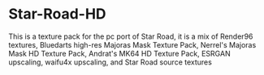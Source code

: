 # Star-Road-HD
This is a texture pack for the pc port of Star Road, 
it is a mix of Render96 textures, Bluedarts high-res Majoras Mask Texture Pack, 
Nerrel's Majoras Mask HD Texture Pack, Andrat's MK64 HD Texture Pack, ESRGAN upscaling, waifu4x upscaling, 
and Star Road source textures
